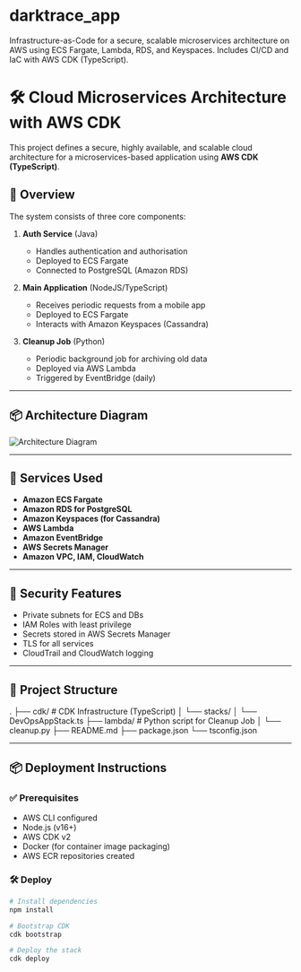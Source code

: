 # darktrace_app
Infrastructure-as-Code for a secure, scalable microservices architecture on AWS using ECS Fargate, Lambda, RDS, and Keyspaces. Includes CI/CD and IaC with AWS CDK (TypeScript).


# 🛠️ Cloud Microservices Architecture with AWS CDK

This project defines a secure, highly available, and scalable cloud architecture for a microservices-based application using **AWS CDK (TypeScript)**.

## 🚀 Overview

The system consists of three core components:

1. **Auth Service** (Java)  
   - Handles authentication and authorisation  
   - Deployed to ECS Fargate  
   - Connected to PostgreSQL (Amazon RDS)

2. **Main Application** (NodeJS/TypeScript)  
   - Receives periodic requests from a mobile app  
   - Deployed to ECS Fargate  
   - Interacts with Amazon Keyspaces (Cassandra)

3. **Cleanup Job** (Python)  
   - Periodic background job for archiving old data  
   - Deployed via AWS Lambda  
   - Triggered by EventBridge (daily)

---

## 📦 Architecture Diagram

![Architecture Diagram](./docs/architecture.png)

---

## 🧱 Services Used

- **Amazon ECS Fargate**
- **Amazon RDS for PostgreSQL**
- **Amazon Keyspaces (for Cassandra)**
- **AWS Lambda**
- **Amazon EventBridge**
- **AWS Secrets Manager**
- **Amazon VPC, IAM, CloudWatch**

---

## 🔐 Security Features

- Private subnets for ECS and DBs
- IAM Roles with least privilege
- Secrets stored in AWS Secrets Manager
- TLS for all services
- CloudTrail and CloudWatch logging

---

## 📁 Project Structure
.
├── cdk/ # CDK Infrastructure (TypeScript)
│ └── stacks/
│ └── DevOpsAppStack.ts
├── lambda/ # Python script for Cleanup Job
│ └── cleanup.py
├── README.md
├── package.json
└── tsconfig.json




---

## 📦 Deployment Instructions

### ✅ Prerequisites

- AWS CLI configured
- Node.js (v16+)
- AWS CDK v2
- Docker (for container image packaging)
- AWS ECR repositories created

### 🛠️ Deploy

```bash
# Install dependencies
npm install

# Bootstrap CDK
cdk bootstrap

# Deploy the stack
cdk deploy


